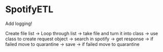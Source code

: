 # SpotifyETL

Add logging!

Create file list -> 
Loop through list -> 
take file and turn it into class -> 
use class to create request object -> 
search in spotify -> 
get response -> if failed move to quarantine ->
save -> if failed move to quarantine
